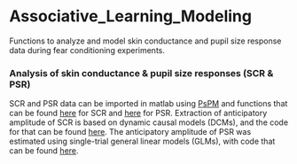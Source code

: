 # Associative_Learning_Modeling
Functions to analyze and model skin conductance and pupil size response data during fear conditioning experiments.

### Analysis of skin conductance & pupil size responses (SCR & PSR)
SCR and PSR data can be imported in matlab using [PsPM](http://pspm.sourceforge.net/) and functions that can be found [here](/RawDataAnalysis/import_SCR.m) for SCR and [here](/RawDataAnalysis/import_PSR.m) for PSR.
Extraction of anticipatory amplitude of SCR is based on dynamic causal models (DCMs), and the code for that can be found [here](/RawDataAnalysis/compute_dcm.m). 
The anticipatory amplitude of PSR was estimated using single-trial general linear models (GLMs), with code that can be found [here](/RawDataAnalysis/compute_glm.m).


